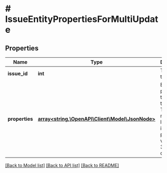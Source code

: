 # # IssueEntityPropertiesForMultiUpdate

## Properties

Name | Type | Description | Notes
------------ | ------------- | ------------- | -------------
**issue_id** | **int** | The ID of the issue. | [optional]
**properties** | [**array<string,\OpenAPI\Client\Model\JsonNode>**](JsonNode.md) | Entity properties to set on the issue. The maximum length of an issue property value is 32768 characters. | [optional]

[[Back to Model list]](../../README.md#models) [[Back to API list]](../../README.md#endpoints) [[Back to README]](../../README.md)
